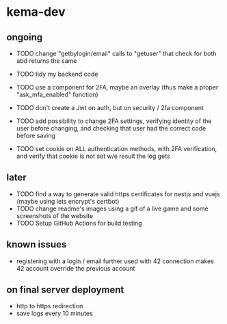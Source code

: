 # kema-dev

## ongoing

* TODO change "getbylogin/email" calls to "getuser" that check for both abd returns the same
* TODO tidy my backend code

* TODO use a component for 2FA, maybe an overlay (thus make a proper "ask_mfa_enabled" function)
* TODO don't create a Jwt on auth, but on security / 2fa component
* TODO add possibility to change 2FA settings, verifying identity of the user before changing, and checking that user had the correct code before saving
* TODO set cookie on ALL authentication methods, with 2FA verification, and verify that cookie is not set w/e result the log gets

## later

* TODO find a way to generate valid https certificates for nestjs and vuejs (maybe using lets encrypt's certbot)
* TODO change readme's images using a gif of a live game and some screenshots of the website
* TODO Setup GitHub Actions for build testing

## known issues

* registering with a login / email further used with 42 connection makes 42 account override the previous account

## on final server deployment

* http to https redirection
* save logs every 10 minutes
